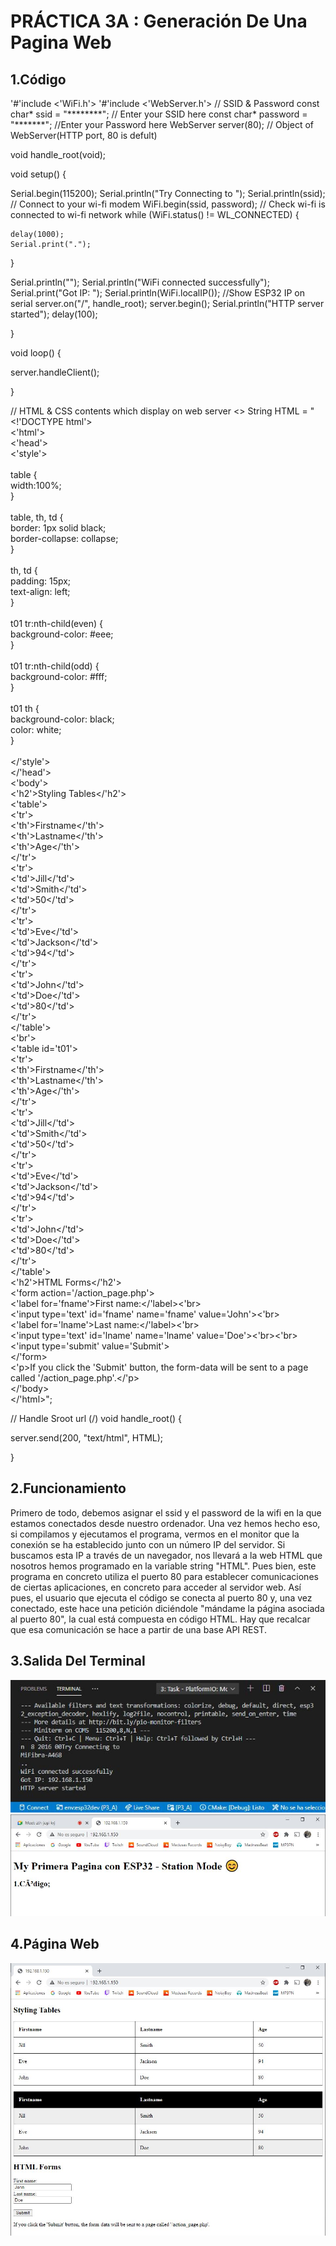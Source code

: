 # PRÁCTICA 3A  :  Generación De Una Pagina Web

## 1.Código

'#'include <'WiFi.h'>
'#'include <'WebServer.h'>
// SSID & Password
const char* ssid = "********"; // Enter your SSID here
const char* password = "*******"; //Enter your Password here
WebServer server(80); // Object of WebServer(HTTP port, 80 is defult)

void handle_root(void);

void setup() {

  Serial.begin(115200);
  Serial.println("Try Connecting to ");
  Serial.println(ssid);
  // Connect to your wi-fi modem
  WiFi.begin(ssid, password);
  // Check wi-fi is connected to wi-fi network
  while (WiFi.status() != WL_CONNECTED) {

    delay(1000);
    Serial.print(".");

  }

  Serial.println("");
  Serial.println("WiFi connected successfully");
  Serial.print("Got IP: ");
  Serial.println(WiFi.localIP()); //Show ESP32 IP on serial
  server.on("/", handle_root);
  server.begin();
  Serial.println("HTTP server started");
  delay(100);

}

void loop() {

  server.handleClient();

}

// HTML & CSS contents which display on web server
<> String HTML = "<!'DOCTYPE html'>\
<'html'>\
<'head'>\
<'style'>\
\
table {\
  width:100%;\
}\
\
table, th, td {\
  border: 1px solid black;\
  border-collapse: collapse;\
}\
\
th, td {\
  padding: 15px;\
  text-align: left;\
}\
\
t01 tr:nth-child(even) {\
  background-color: #eee;\
}\
\
t01 tr:nth-child(odd) {\
 background-color: #fff;\
}\
\
t01 th {\
  background-color: black;\
  color: white;\
}\
\
</'style'>\
</'head'>\
<'body'>\
<'h2'>Styling Tables</'h2'>\
<'table'>\
  <'tr'>\
    <'th'>Firstname</'th'>\
    <'th'>Lastname</'th'>\
    <'th'>Age</'th'>\
  </'tr'>\
  <'tr'>\
    <'td'>Jill</'td'>\
    <'td'>Smith</'td'>\
    <'td'>50</'td'>\
  </'tr'>\
  <'tr'>\
    <'td'>Eve</'td'>\
    <'td'>Jackson</'td'>\
    <'td'>94</'td'>\
  </'tr'>\
  <'tr'>\
    <'td'>John</'td'>\
    <'td'>Doe</'td'>\
    <'td'>80</'td'>\
  </'tr'>\
</'table'>\
<'br'>\
<'table id='t01'>\
  <'tr'>\
    <'th'>Firstname</'th'>\
    <'th'>Lastname</'th'>\
    <'th'>Age</'th'>\
  </'tr'>\
  <'tr'>\
    <'td'>Jill</'td'>\
    <'td'>Smith</'td'>\
    <'td'>50</'td'>\
  </'tr'>\
  <'tr'>\
    <'td'>Eve</'td'>\
    <'td'>Jackson</'td'>\
    <'td'>94</'td'>\
  </'tr'>\
  <'tr'>\
    <'td'>John</'td'>\
    <'td'>Doe</'td'>\
    <'td'>80</'td'>\
  </'tr'>\
</'table'>\
<'h2'>HTML Forms</'h2'>\
<'form action='/action_page.php'>\
  <'label for='fname'>First name:</'label><'br>\
  <'input type='text' id='fname' name='fname' value='John'><'br>\
  <'label for='lname'>Last name:</'label><'br>\
  <'input type='text' id='lname' name='lname' value='Doe'><'br><'br>\
  <'input type='submit' value='Submit'>\
</'form>\
<'p>If you click the 'Submit' button, the form-data will be sent to a page called '/action_page.php'.</'p>\
</'body>\
</'html>";

// Handle Sroot url (/)
void handle_root() {

  server.send(200, "text/html", HTML);

}

## 2.Funcionamiento

Primero de todo, debemos asignar el ssid y el password de la wifi en la que estamos conectados desde nuestro ordenador. Una vez hemos hecho eso, si compilamos y ejecutamos el programa, vermos en el monitor que la conexión se ha establecido junto con un número IP del servidor. Si buscamos esta IP a través de un navegador, nos llevará a la web HTML que nosotros hemos programado en la variable string "HTML". Pues bien, este programa en concreto utiliza el puerto 80 para establecer comunicaciones de ciertas aplicaciones, en concreto para acceder al servidor web. Así pues, el usuario que ejecuta el código se conecta al puerto 80 y, una vez conectado, este hace una petición diciéndole "mándame la página asociada al puerto 80", la cual está compuesta en código HTML. Hay que recalcar que esa comunicación se hace a partir de una base API REST.

## 3.Salida Del Terminal

![alt text](P3_A.JPG)
![alt text](página.JPG)

## 4.Página Web

![alt text](páginaWEB.JPG)